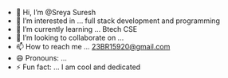 - 👋 Hi, I’m @Sreya Suresh
- 👀 I’m interested in ... full stack development and programming
- 🌱 I’m currently learning ... Btech CSE 
- 💞️ I’m looking to collaborate on ... 
- 📫 How to reach me ... 23BR15920@gmail.com
- 😄 Pronouns: ...
- ⚡ Fun fact: ... I am cool and dedicated

<!---
AshaSreya/AshaSreya is a ✨ special ✨ repository because its `README.md` (this file) appears on your GitHub profile.
You can click the Preview link to take a look at your changes.
--->

